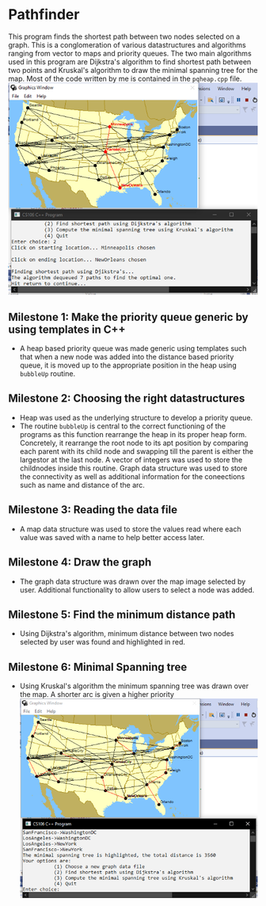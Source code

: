 # Pathfinder
This program finds the shortest path between two nodes selected on a graph. This is a conglomeration of various datastructures and algorithms ranging from vector to maps and priority queues. The two main algorithms used in this program are Dijkstra's algorithm to find shortest path between two points and Kruskal's algorithm to draw the minimal spanning tree for the map.
Most of the code written by me is contained in the `pqheap.cpp` file.
![image](https://github.com/Tez01/Pathfinder/blob/main/Dijkstra.PNG)

## Milestone 1:  Make the priority queue generic by using templates in C++
* A heap based priority queue was made generic using templates such that when a new node was added into the distance based priority queue, it is moved up to the appropriate position in the heap using `bubbleUp` routine.

## Milestone 2: Choosing the right datastructures
* Heap was used as the underlying structure to develop a priority queue. 
* The routine `bubbleUp` is central to the correct functioning of the programs as this function rearrange the heap in its proper heap form. Concretely, it rearrange the root node to its  apt position by comparing each parent with its child node and swapping till the parent is either the largestor at the last node. A vector of integers was used to store the childnodes inside this routine.
  Graph data structure was used to store the connectivity as well as additional information for the coneections such as name and distance of the arc.
  
## Milestone 3: Reading the data file
* A map data structure was used to store the values read where each value was saved with a name to help better access later.

## Milestone 4: Draw the graph
* The graph data structure was drawn over the map image selected by user. Additional functionality to allow users to select a node was added.

## Milestone 5: Find the minimum distance path
* Using Dijkstra's algorithm, minimum distance between two nodes selected by user was found and highlighted in red.

## Milestone 6: Minimal Spanning tree
* Using Kruskal's algorithm the minimum spanning tree was drawn over the map. A shorter arc is given a higher priority
![image](https://github.com/Tez01/Pathfinder/blob/main/Kruskal.PNG)
